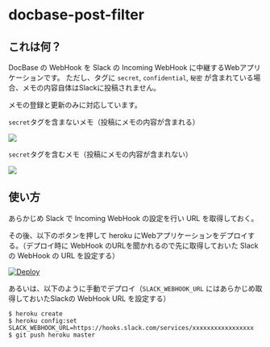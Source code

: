 # docbase-post-filter

## これは何？

DocBase の WebHook を Slack の Incoming WebHook に中継するWebアプリケーションです。
ただし、タグに `secret`, `confidential`, `秘密` が含まれている場合、メモの内容自体はSlackに投稿されません。

メモの登録と更新のみに対応しています。

`secret`タグを含まないメモ（投稿にメモの内容が含まれる）

![](https://gyazo.com/5e42b281a325986594967813143465a4.png)

`secret`タグを含むメモ（投稿にメモの内容が含まれない）

![](https://gyazo.com/723cae0783c91671212c5ac9b0fc812e.png)



## 使い方

あらかじめ Slack で Incoming WebHook の設定を行い URL を取得しておく。

その後、以下のボタンを押して heroku にWebアプリケーションをデプロイする。（デプロイ時に WebHook のURLを聞かれるので先に取得しておいた Slack の WebHook の URL を設定する）

[![Deploy](https://www.herokucdn.com/deploy/button.svg)](https://heroku.com/deploy)

あるいは、以下のように手動でデプロイ（`SLACK_WEBHOOK_URL` にはあらかじめ取得しておいたSlackの WebHook URL を設定する）

```
$ heroku create
$ heroku config:set SLACK_WEBHOOK_URL=https://hooks.slack.com/services/xxxxxxxxxxxxxxxxx
$ git push heroku master
```
